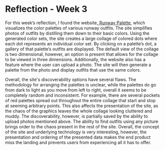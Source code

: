 # Reflection - Week 3

For this week’s reflection, I found the website,[ Runway Palette](https://artsexperiments.withgoogle.com/runwaypalette), which visualizes the color palettes of various runway outfits. The site simplifies photos of outfits by distilling them down to their basic colors. Using the generated color sets, the site creates a large collage of colored dots where each dot represents an individual color set. By clicking on a palette’s dot, a gallery of that palette’s outfits are displayed. The default view of the collage is two dimensional, however, an option is present that allows for the collage to be viewed in three dimensions. Additionally, the website also has a feature where the user can upload a photo. The site will then generate a palette from the photo and display outfits that use the same colors.

Overall, the site's discoverability options have several flaws. The methodology for arranging the palettes is unclear, while the palettes do go from dark to light as you move from left to right, overall it seems to be completely random and inconsistent. For example, there are several pockets of red palettes spread out throughout the entire collage that start and stop at seeming arbitrary points. This also affects the presentation of the site, as the chaos of the graphics leaves the whole collage looking cluttered and muddy. The discoverability, however, is partially saved by the ability to upload photos mentioned above. The ability to find outfits using any picture brings order to the chaos present in the rest of the site. Overall, the concept of the site and underlying technology is very interesting, however, the presentation and ordering of the presented data makes the end product miss the landing and prevents users from experiencing all it has to offer. 